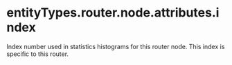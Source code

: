 # entityTypes.router.node.attributes.index

Index number used in statistics histograms for this router node.  This index is specific to this router.

